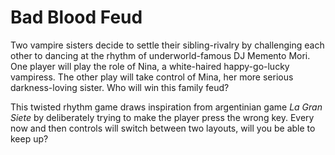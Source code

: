 # Bad Blood Feud

Two vampire sisters decide to settle their sibling-rivalry by challenging each other to dancing at the rhythm of underworld-famous DJ Memento Mori. One player will play the role of Nina, a white-haired happy-go-lucky vampiress. The other play will take control of Mina, her more serious darkness-loving sister. Who will win this family feud?

This twisted rhythm game draws inspiration from argentinian game *La Gran Siete* by deliberately trying to make the player press the wrong key. Every now and then controls will switch between two layouts, will you be able to keep up?
